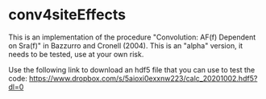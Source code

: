 # conv4siteEffects
This is an implementation of the procedure "Convolution: AF(f) Dependent on Sra(f)" in Bazzurro and Cronell (2004).
This is an "alpha" version, it needs to be tested, use at your own risk.

Use the following link to download an hdf5 file that you can use to test the code:
https://www.dropbox.com/s/5aioxi0exxnw223/calc_20201002.hdf5?dl=0
